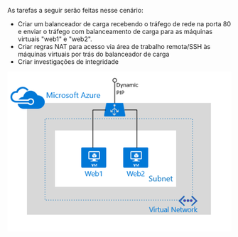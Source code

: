 As tarefas a seguir serão feitas nesse cenário:

- Criar um balanceador de carga recebendo o tráfego de rede na porta 80 e enviar o tráfego com balanceamento de carga para as máquinas virtuais "web1" e "web2".
- Criar regras NAT para acesso via área de trabalho remota/SSH às máquinas virtuais por trás do balanceador de carga
- Criar investigações de integridade

![Cenário com o balanceador de carga](./media/load-balancer-get-started-internet-scenario-include/scenario-classic.png)

<!---HONumber=AcomDC_0224_2016-->